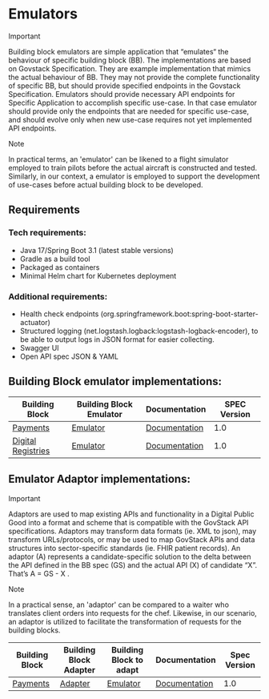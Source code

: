 # Emulators

> [!IMPORTANT]
> Building block emulators are simple application that “emulates“ the behaviour of specific building block (BB). The implementations are based on Govstack Specification. They are example implementation that mimics the actual behaviour of BB. They may not provide the complete functionality of specific BB, but should provide specified endpoints in the Govstack Specification.
> Emulators should provide necessary API endpoints for Specific Application to accomplish specific use-case. In that case emulator should provide only the endpoints that are needed for specific use-case, and should evolve only when new use-case requires not yet implemented API endpoints.

> [!NOTE]
> In practical terms, an 'emulator' can be likened to a flight simulator employed to train pilots before the actual aircraft is constructed and tested. Similarly, in our context, a emulator is employed to support the development of use-cases before actual building block to be developed.
## Requirements

### Tech requirements:
* Java 17/Spring Boot 3.1 (latest stable versions)
* Gradle as a build tool
* Packaged as containers
* Minimal Helm chart for Kubernetes deployment

### Additional requirements:
* Health check endpoints (org.springframework.boot:spring-boot-starter-actuator)
* Structured logging (net.logstash.logback:logstash-logback-encoder), to be able to output logs in JSON format for easier collecting.
* Swagger UI
* Open API spec JSON & YAML

## Building Block emulator implementations:

| Building Block                                                           | Building Block Emulator                                                                              | Documentation                                                                                                          | SPEC Version |
|--------------------------------------------------------------------------|------------------------------------------------------------------------------------------------------|------------------------------------------------------------------------------------------------------------------------|--------------|
| [Payments](https://govstack.gitbook.io/bb-payments/)                     | [Emulator](https://github.com/GovStackWorkingGroup/sandbox-bb-payments/tree/main/emulator)           | [Documentation](https://github.com/GovStackWorkingGroup/sandbox-bb-payments/blob/main/emulator/docs/1-main.md)         | 1.0          |
| [Digital Registries](https://govstack.gitbook.io/bb-digital-registries/) | [Emulator](https://github.com/GovStackWorkingGroup/sandbox-bb-digital-registries/tree/main/emulator) | [Documentation](https://github.com/GovStackWorkingGroup/sandbox-bb-digital-registries/blob/main/emulator/docs/main.md) | 1.0          |

## Emulator Adaptor implementations:

> [!IMPORTANT]
>Adaptors are used to map existing APIs and functionality in a Digital Public Good into a format and scheme that is compatible with the GovStack API specifications.
>Adaptors may transform data formats (ie. XML to json), may transform URLs/protocols, or may be used to map GovStack APIs and data structures into sector-specific standards (ie. FHIR patient records).
>An adaptor (A) represents a candidate-specific solution to the delta between the API defined in the BB spec (GS) and the actual API (X) of candidate “X”. That’s A = GS - X .

> [!NOTE]
> In a practical sense, an 'adaptor' can be compared to a waiter who translates client orders into requests for the chef. Likewise, in our scenario, an adaptor is utilized to facilitate the transformation of requests for the building blocks.

| Building Block                                       | Building Block Adapter                                                                   | Building Block to adapt                                                                    | Documentation                                                                                                 | Spec Version |
|------------------------------------------------------|------------------------------------------------------------------------------------------|--------------------------------------------------------------------------------------------|---------------------------------------------------------------------------------------------------------------|--------------|
| [Payments](https://govstack.gitbook.io/bb-payments/) | [Adapter](https://github.com/GovStackWorkingGroup/sandbox-bb-payments/tree/main/adapter) | [Emulator](https://github.com/GovStackWorkingGroup/sandbox-bb-payments/tree/main/emulator) | [Documentation](https://github.com/GovStackWorkingGroup/sandbox-bb-payments/blob/main/adapter/docs/1-main.md) | 1.0          |
